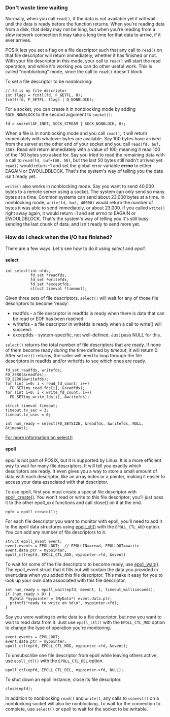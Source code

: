 ### Don't waste time waiting

Normally, when you call `read()`, if the data is not available yet it will wait until the data is ready before the function returns.  When you're reading data from a disk, that delay may not be long, but when you're reading from a slow network connection it may take a long time for that data to arrive, if it ever arrives.  

POSIX lets you set a flag on a file descriptor such that any call to `read()` on that file descriptor will return immediately, whether it has finished or not.  With your file descriptor in this mode, your call to `read()` will start
the read operation, and while it's working you can do other useful work.  This is called "nonblocking" mode,
since the call to `read()` doesn't block.

To set a file descriptor to be nonblocking:

    // fd is my file descriptor
    int flags = fcntl(fd, F_GETFL, 0);
    fcntl(fd, F_SETFL, flags | O_NONBLOCK);

For a socket, you can create it in nonblocking mode by adding `SOCK_NONBLOCK` to the second argument to `socket()`:

    fd = socket(AF_INET, SOCK_STREAM | SOCK_NONBLOCK, 0);

When a file is in nonblocking mode and you call `read()`, it will return immediately with whatever bytes are available.
Say 100 bytes have arrived from the server at the other end of your socket and you call `read(fd, buf, 150)`.
Read will return immediately with a value of 100, meaning it read 100 of the 150 bytes you asked for.
Say you tried to read the remaining data with a call to `read(fd, buf+100, 50)`, but the last 50 bytes still hadn't
arrived yet.  `read()` would return -1 and set the global error variable **errno** to either
EAGAIN or EWOULDBLOCK.  That's the system's way of telling you the data isn't ready yet.

`write()` also works in nonblocking mode.  Say you want to send 40,000 bytes to a remote server using a socket.
The system can only send so many bytes at a time. Common systems can send about 23,000 bytes at a time. In nonblocking mode, `write(fd, buf, 40000)` would return the number of bytes it was able to
send immediately, or about 23,000.  If you called `write()` right away again, it would return -1 and set errno to
EAGAIN or EWOULDBLOCK. That's the system's way of telling you it's still busy sending the last chunk of data,
and isn't ready to send more yet.

### How do I check when the I/O has finished?

There are a few ways.  Let's see how to do it using *select* and *epoll*.

#### select

    int select(int nfds, 
               fd_set *readfds, 
               fd_set *writefds,
               fd_set *exceptfds, 
               struct timeval *timeout);

Given three sets of file descriptors, `select()` will wait for any of those file descriptors to become 'ready'.
* readfds - a file descriptor in readfds is ready when there is data that can be read or EOF has been reached.
* writefds - a file descriptor in writefds is ready when a call to write() will succeed.
* exceptfds - system-specific, not well-defined.  Just pass NULL for this.

`select()` returns the total number of file descriptors that are ready.  If none of them become
ready during the time defined by *timeout*, it will return 0.  After `select()` returns, the 
caller will need to loop
through the file descriptors in readfds and/or writefds to see which ones are ready.

    fd_set readfds, writefds;
    FD_ZERO(&readfds);
    FD_ZERO(&writefds);
    for (int i=0; i < read_fd_count; i++)
      FD_SET(my_read_fds[i], &readfds);
    for (int i=0; i < write_fd_count; i++)
      FD_SET(my_write_fds[i], &writefds);

    struct timeval timeout;
    timeout.tv_sec = 3;
    timeout.tv_usec = 0;

    int num_ready = select(FD_SETSIZE, &readfds, &writefds, NULL, &timeout);

[For more information on select()](http://pubs.opengroup.org/onlinepubs/9699919799/functions/select.html)

#### epoll

*epoll* is not part of POSIX, but it is supported by Linux.  It is a more efficient way to wait for many
file descriptors.  It will tell you exactly which descriptors are ready. It even gives you a way to store
a small amount of data with each descriptor, like an array index or a pointer, making it easier to access
your data associated with that descriptor.

To use epoll, first you must create a special file descriptor with [epoll_create()](http://linux.die.net/man/2/epoll_create).  You won't read or write to this file
descriptor; you'll just pass it to the other epoll_xxx functions and call
close() on it at the end.

    epfd = epoll_create(1);

For each file descriptor you want to monitor with epoll, you'll need to add it 
to the epoll data structures 
using [epoll_ctl()](http://linux.die.net/man/2/epoll_ctl) with the `EPOLL_CTL_ADD` option.  You can add any
number of file descriptors to it.

    struct epoll_event event;
    event.events = EPOLLOUT;  // EPOLLIN==read, EPOLLOUT==write
    event.data.ptr = mypointer;
    epoll_ctl(epfd, EPOLL_CTL_ADD, mypointer->fd, &event)

To wait for some of the file descriptors to become ready, use [epoll_wait()](http://linux.die.net/man/2/epoll_wait).
The epoll_event struct that it fills out will contain the data you provided in event.data when you
added this file descriptor. This make it easy for you to look up your own data associated
with this file descriptor.

    int num_ready = epoll_wait(epfd, &event, 1, timeout_milliseconds);
    if (num_ready > 0) {
      MyData *mypointer = (MyData*) event.data.ptr;
      printf("ready to write on %d\n", mypointer->fd);
    }

Say you were waiting to write data to a file descriptor, but now you want to wait to read data from it.
Just use `epoll_ctl()` with the `EPOLL_CTL_MOD` option to change the type of operation you're monitoring.

    event.events = EPOLLOUT;
    event.data.ptr = mypointer;
    epoll_ctl(epfd, EPOLL_CTL_MOD, mypointer->fd, &event);

To unsubscribe one file descriptor from epoll while leaving others active, use `epoll_ctl()` with the `EPOLL_CTL_DEL` option.

    epoll_ctl(epfd, EPOLL_CTL_DEL, mypointer->fd, NULL);

To shut down an epoll instance, close its file descriptor.

    close(epfd);

In addition to nonblocking `read()` and `write()`, any calls to `connect()` on a nonblocking socket will also be
nonblocking. To wait for the connection to complete, use `select()` or epoll to wait for the socket to be writable.

